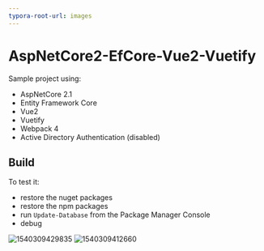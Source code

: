 ```yaml
---
typora-root-url: images
---
```


# AspNetCore2-EfCore-Vue2-Vuetify
Sample project using:

- AspNetCore 2.1 
- Entity Framework Core 
- Vue2 
- Vuetify
- Webpack 4
- Active Directory Authentication (disabled)



## Build

To test it:

- restore the nuget packages
- restore the npm packages
- run `Update-Database` from the Package Manager Console
- debug



![1540309429835](https://user-images.githubusercontent.com/2679513/47374060-fd93a780-d6e4-11e8-8718-a8df961bd17b.png)
![1540309412660](https://user-images.githubusercontent.com/2679513/47374061-fd93a780-d6e4-11e8-8ad1-dac0fb5eae19.png)
